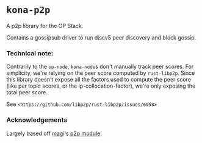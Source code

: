 # `kona-p2p`

A p2p library for the OP Stack.

Contains a gossipsub driver to run discv5 peer discovery and block gossip.


### Technical note:

Contrarily to the `op-node`, `kona-node`s don't manually track peer scores. For simplicity, we're relying on the peer score computed by `rust-libp2p`. Since this library doesn't expose all the factors used to compute the peer score (like per topic scores, or the ip-collocation-factor), we're only exposing the total peer score.

See `<https://github.com/libp2p/rust-libp2p/issues/6058>`

### Acknowledgements

Largely based off [magi]'s [p2p module][p2p].

<!-- Links -->

[magi]: https://github.com/a16z/magi
[p2p]: https://github.com/a16z/magi/tree/master/src/network
